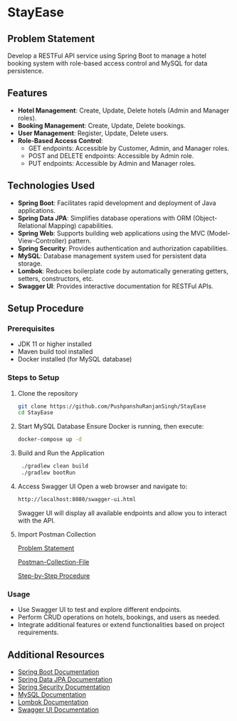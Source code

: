 # StayEase

## Problem Statement

Develop a RESTFul API service using Spring Boot to manage a hotel booking system with role-based access control and MySQL for data persistence.

## Features

- **Hotel Management**: Create, Update, Delete hotels (Admin and Manager roles).
- **Booking Management**: Create, Update, Delete bookings.
- **User Management**: Register, Update, Delete users.
- **Role-Based Access Control**:
    - GET endpoints: Accessible by Customer, Admin, and Manager roles.
    - POST and DELETE endpoints: Accessible by Admin role.
    - PUT endpoints: Accessible by Admin and Manager roles.

## Technologies Used

- **Spring Boot**: Facilitates rapid development and deployment of Java applications.
- **Spring Data JPA**: Simplifies database operations with ORM (Object-Relational Mapping) capabilities.
- **Spring Web**: Supports building web applications using the MVC (Model-View-Controller) pattern.
- **Spring Security**: Provides authentication and authorization capabilities.
- **MySQL**: Database management system used for persistent data storage.
- **Lombok**: Reduces boilerplate code by automatically generating getters, setters, constructors, etc.
- **Swagger UI**: Provides interactive documentation for RESTFul APIs.

## Setup Procedure

### Prerequisites

- JDK 11 or higher installed
- Maven build tool installed
- Docker installed (for MySQL database)

### Steps to Setup

1. Clone the repository
   ```bash
   git clone https://github.com/PushpanshuRanjanSingh/StayEase
   cd StayEase
   ```
2. Start MySQL Database
   Ensure Docker is running, then execute:
   ```bash
   docker-compose up -d
   ```
3. Build and Run the Application
   ```bash
    ./gradlew clean build
    ./gradlew bootRun
   ```
4. Access Swagger UI
   Open a web browser and navigate to:
   ```bash
   http://localhost:8080/swagger-ui.html
   ```
   Swagger UI will display all available endpoints and allow you to interact with the API.
5. Import Postman Collection

   [Problem Statement](./External_Resource/Week%204%20-%20Problem%20Statement_%20StayEase.pdf)

   [Postman-Collection-File](./External_Resource/StayEase.postman_collection.json)

   [Step-by-Step Procedure](https://learning.postman.com/docs/getting-started/importing-and-exporting/importing-data/)

### Usage

- Use Swagger UI to test and explore different endpoints.
- Perform CRUD operations on hotels, bookings, and users as needed.
- Integrate additional features or extend functionalities based on project requirements.

## Additional Resources

- [Spring Boot Documentation](https://spring.io/projects/spring-boot)
- [Spring Data JPA Documentation](https://spring.io/projects/spring-data-jpa)
- [Spring Security Documentation](https://spring.io/projects/spring-security)
- [MySQL Documentation](https://dev.mysql.com/doc/)
- [Lombok Documentation](https://projectlombok.org/)
- [Swagger UI Documentation](https://swagger.io/tools/swagger-ui/)
